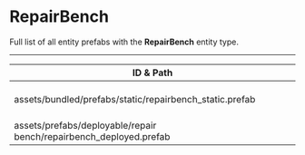 # RepairBench
Full list of all <Badge type="warning" text="2"/> entity prefabs with the **RepairBench** entity type.

---
| ID & Path |
| --- |
| <a href="#1123731744"><Badge id="1123731744" type="tip" text="#"/></a> <Badge type="tip" text="1123731744"/> <br> assets/bundled/prefabs/static/repairbench_static.prefab |
| <a href="#3846783416"><Badge id="3846783416" type="tip" text="#"/></a> <Badge type="tip" text="3846783416"/> <br> assets/prefabs/deployable/repair bench/repairbench_deployed.prefab |
